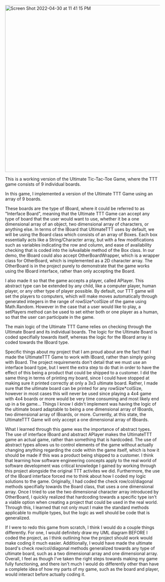 <img width="544" alt="Screen Shot 2022-04-30 at 11 41 15 PM" src="https://user-images.githubusercontent.com/85547196/166133164-a5e9db9c-e85b-42e1-a2fd-d1786c5129d6.png">

This is a working version of the Ultimate Tic-Tac-Toe Game, where the TTT game consists of 9 individual boards.

In this game, I implemented a version of the Ultimate TTT Game using an array of 9 boards. 

These boards are the type of IBoard, where it could be referred to as "Interface Board", meaning that the Ultimate TTT Game can accept any type of board that the user would want to use, whether it be a one dimensional array of an object, two dimensional array of characters, or anything else. In terms of the IBoard that UltimateTTT uses by default, we will be using the Board class which consists of an array of Boxes. Each box essentially acts like a String/Character array, but with a few modifications such as variables indicating the row and column, and ease of availability checking that is coded into the isAvailable method of the Box class. In our demo, the IBoard could also accept OtherBoardWrapper, which is a wrapper class for OtherBoard, which is implemented as a 2D character array. The OtherBoard is in the project purely to demonstrate that the game works using the IBoard interface, rather than only accepting the Board.

I also made it so that the game accepts a player, called APlayer. This abstract type can be extended by any child, like a computer player, human player, or any other type of player possible. By default, our TTT game will set the players to computers, which will make moves automatically through generated integers in the range of rowSize\*colSize of the game using Math.Random. However in the case that a user would like to play, a setPlayers method can be used to set either both or one player as a human, so that the user can participate in the game.  

The main logic of the Ultimate TTT Game relies on checking through the Ultimate Board and its individual boards. The logic for the Ultimate Board is coded specifially towards itself, whereas the logic for the IBoard array is coded towards the IBoard type.

Specific things about my project that I am proud about are the fact that I made the UltimateTTT Game to work with IBoard, rather than simply going with Board. The project requirements don't detail that we must use an interface board type, but I went the extra step to do that in order to have the effect of this being a product that could be shipped to a customer. I did the same thing in terms of printing my board, since I could have stopped at making sure it  printed correctly at only a 3x3 ultimate board. Rather, I made sure that the ultimate board can be printed for any rowSize\*colSize, however in most cases this will never be used since playing a 4x4 game with 4x4 boards or more would be very time consuming and most likely end up in a tie game... Things I know I didn't implement was having the logic of the ultimate board adaptable to being a one dimensional array of IBoards, two dimensional array of IBoards, or more. Currently, at this state, the UltimateTTT Game will only accept a one dimensional array of IBoards.

What I learned through this game was the importance of abstract types. The use of interface IBoard and abstract APlayer makes the UltimateTTT game an actual game, rather than something that is hardcoded. The use of abstract types allows us to control elements of the game without actually changing anything regarding the code within the game itself, which is how it should be made if this was a product being shipped to a customer. I think that learning how software engineering concepts apply to the real world of software development was critical knowledge I gained by working through this project alongside the original TTT activites we did. Furthermore, the use of the IBoard interface forced me to think about how I coded my logic solutions to the game. Originally, I had coded the check row/col/diagonal methods specifially towards the Board class, that uses a one dimensional array. Once I tried to use the two dimensional character array introduced by OtherBoard, I quickly realized that hardcoding towards a specific type isn't a viable option when creating a project that could be used in the real world. Through this, I learned that not only must I make the standard methods applicable to multiple types, but the logic as well should be code that is generalized.

If I were to redo this game from scratch, I think I would do a couple things differently. For one, I would definitely draw my UML diagram BEFORE I coded the project, as I think outlining how the project should work would make coding it much easier. Additionally, I would have made the ultimate board's check row/col/diagonal methods generalized towards any type of ultimate board, such as a two dimensional array and one dimensional array. Overall, I feel as though I've taken the right steps towards making my game fully functioning, and there isn't much I would do differently other than have a complete idea of how my parts of my game, such as the board and player, would interact before actually coding it.
